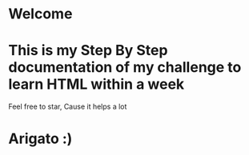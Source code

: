 # Welcome
# This is my Step By Step documentation of my challenge to learn HTML within a week
Feel free to star, Cause it helps a lot
# Arigato :)
